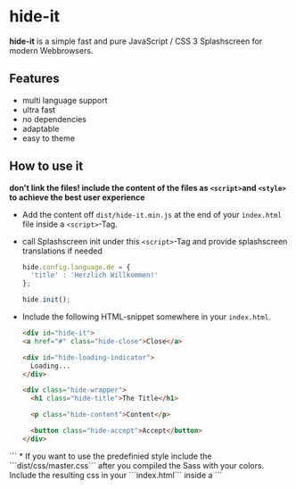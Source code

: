 # hide-it

**hide-it** is a simple fast and pure JavaScript / CSS 3 Splashscreen for modern Webbrowsers.

## Features

 * multi language support
 * ultra fast
 * no dependencies
 * adaptable
 * easy to theme

## How to use it

**don't link the files! include the content of the files as ```<script>```and ```<style>``` to achieve the best user experience**

 * Add the content off ```dist/hide-it.min.js``` at the end of your ```ìndex.html``` file inside a ```<script>```-Tag.
 * call Splashscreen init under this ```<script>```-Tag and provide splashscreen translations if needed
    ```javascript
    hide.config.language.de = {
      'title' : 'Herzlich Willkommen!'
    };

    hide.init();
    ```
    
 * Include the following HTML-snippet somewhere in your ```index.html```.
    ```html
    <div id="hide-it">
    <a href="#" class="hide-close">Close</a>
    
    <div id="hide-loading-indicator">
      Loading...
    </div>

    <div class="hide-wrapper">
      <h1 class="hide-title">The Title</h1>

      <p class="hide-content">Content</p>

      <button class="hide-accept">Accept</button>
    </div>
  </div>
    ```
 * If you want to use the predefinied style include the ```dist/css/master.css``` after you compiled the Sass with your colors. Include the resulting css in your ```index.html``` inside a ```<style>```-Tag. Feel free to omit the ```dist/css/master.css```and write your own. Only the following css is really needed: 
       ```css
       #hide-it {
        position: fixed;
        top: 0;
        bottom: 0;
        left: 0;
        right: 0;

        z-index: 999;
      }
      ```

 * Trigger ```hide.loaded()```if your application finished loading.


For a working example have a look at  ```example.html``` (in progress).

## History

This micro framework was written during a SAP UI 5 assignment during a VPN breakdown. 


## Development

  * run ```npm install```
  * run ```gulp server``` to run webserver at [localhost:8080](http://localhost:8080) to test cookie functionality
  * run ```gulp deploy``` to regenerate all sass und js minfied files
  * run ```gulp watch``` to automatically regenerate and lint all sources
  * open [http://localhost:8080/test/index.html](http://localhost:8080/test/index.html)``` to test and preview your changes

## Acknowledgment

  * Cookie Code modified from [rivero/jsCookies.js](https://gist.github.com/jrivero/949141)
  * TODO CSS animation

## License

The MIT License (MIT)
Copyright (c) 2016 Lukas Havemann

Permission is hereby granted, free of charge, to any person obtaining a copy of this software and associated documentation files (the "Software"), to deal in the Software without restriction, including without limitation the rights to use, copy, modify, merge, publish, distribute, sublicense, and/or sell copies of the Software, and to permit persons to whom the Software is furnished to do so, subject to the following conditions:

The above copyright notice and this permission notice shall be included in all copies or substantial portions of the Software.

THE SOFTWARE IS PROVIDED "AS IS", WITHOUT WARRANTY OF ANY KIND, EXPRESS OR IMPLIED, INCLUDING BUT NOT LIMITED TO THE WARRANTIES OF MERCHANTABILITY, FITNESS FOR A PARTICULAR PURPOSE AND NONINFRINGEMENT. IN NO EVENT SHALL THE AUTHORS OR COPYRIGHT HOLDERS BE LIABLE FOR ANY CLAIM, DAMAGES OR OTHER LIABILITY, WHETHER IN AN ACTION OF CONTRACT, TORT OR OTHERWISE, ARISING FROM, OUT OF OR IN CONNECTION WITH THE SOFTWARE OR THE USE OR OTHER DEALINGS IN THE SOFTWARE.